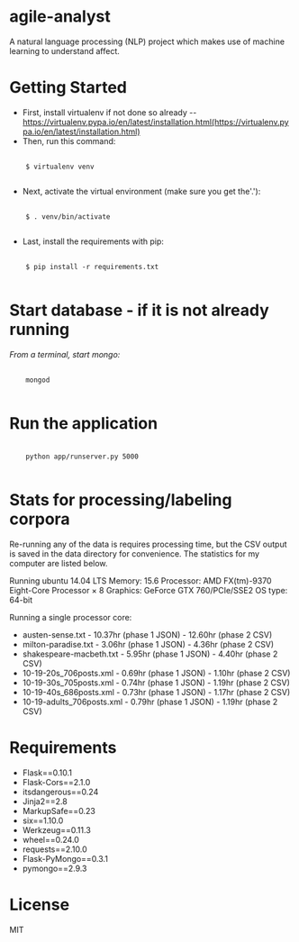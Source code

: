 # agile-analyst
A natural language processing (NLP) project which makes use of machine learning to understand affect.

# Getting Started
* First, install virtualenv if not done so already -- https://virtualenv.pypa.io/en/latest/installation.html(https://virtualenv.pypa.io/en/latest/installation.html)
* Then, run this command:
<pre>
  <code>
    $ virtualenv venv
  </code>
</pre>
* Next, activate the virtual environment (make sure you get the'.'):
<pre>
  <code>
    $ . venv/bin/activate
  </code>
</pre>
* Last, install the requirements with pip:
<pre>
  <code>
    $ pip install -r requirements.txt
  </code>
</pre>

# Start database - if it is not already running
_From a terminal, start mongo:_
<pre>
  <code>
    mongod
  </code>
</pre>

# Run the application
<pre>
  <code>
    python app/runserver.py 5000
  </code>
</pre>

# Stats for processing/labeling corpora
Re-running any of the data is requires processing time, but the CSV output is saved in the data directory for convenience. The statistics for my computer are listed below.

Running ubuntu 14.04 LTS
Memory: 15.6
Processor: AMD FX(tm)-9370 Eight-Core Processor × 8
Graphics: GeForce GTX 760/PCIe/SSE2
OS type: 64-bit

Running a single processor core: 

* austen-sense.txt - 10.37hr (phase 1 JSON) - 12.60hr (phase 2 CSV)
* milton-paradise.txt	- 3.06hr (phase 1 JSON) -	4.36hr (phase 2 CSV)
* shakespeare-macbeth.txt	- 5.95hr (phase 1 JSON) -	4.40hr (phase 2 CSV)
* 10-19-20s_706posts.xml - 0.69hr	(phase 1 JSON) -	1.10hr (phase 2 CSV)
* 10-19-30s_705posts.xml - 0.74hr	(phase 1 JSON) -	1.19hr (phase 2 CSV)
* 10-19-40s_686posts.xml - 0.73hr (phase 1 JSON) - 1.17hr (phase 2 CSV)
* 10-19-adults_706posts.xml	- 0.79hr (phase 1 JSON) - 1.19hr (phase 2 CSV)


# Requirements

* Flask==0.10.1
* Flask-Cors==2.1.0
* itsdangerous==0.24
* Jinja2==2.8
* MarkupSafe==0.23
* six==1.10.0
* Werkzeug==0.11.3
* wheel==0.24.0
* requests==2.10.0
* Flask-PyMongo==0.3.1
* pymongo==2.9.3

# License
MIT
